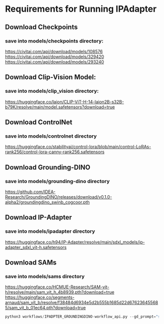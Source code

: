 # Requirements for Running IPAdapter

## Download Checkpoints
### save into models/checkpoints directory:
https://civitai.com/api/download/models/108576
https://civitai.com/api/download/models/329420
https://civitai.com/api/download/models/293240

## Download Clip-Vision Model:
### save into models/clip_vision directory:
https://huggingface.co/laion/CLIP-ViT-H-14-laion2B-s32B-b79K/resolve/main/model.safetensors?download=true

## Download ControlNet
### save into models/controlnet directory
https://huggingface.co/stabilityai/control-lora/blob/main/control-LoRAs-rank256/control-lora-canny-rank256.safetensors

## Download Grounding-DINO
### save into models/grounding-dino directory
https://github.com/IDEA-Research/GroundingDINO/releases/download/v0.1.0-alpha2/groundingdino_swinb_cogcoor.pth

## Download IP-Adapter
### save into models/ipadapter directory
https://huggingface.co/h94/IP-Adapter/resolve/main/sdxl_models/ip-adapter_sdxl_vit-h.safetensors

## Download SAMs
### save into models/sams directory
https://huggingface.co/HCMUE-Research/SAM-vit-h/resolve/main/sam_vit_h_4b8939.pth?download=true
https://huggingface.co/segments-arnaud/sam_vit_b/resolve/f38484d6934e5d2b555b1685d22d676236455685/sam_vit_b_01ec64.pth?download=true

```python
python3 workflows/IPADPTER_GROUNDINGDINO-workflow_api.py --gd_prompt="shirt" --cloth="0002_m_u_sh_cloth.png" --dmodel="0002_m_u_sh_model.png"
```